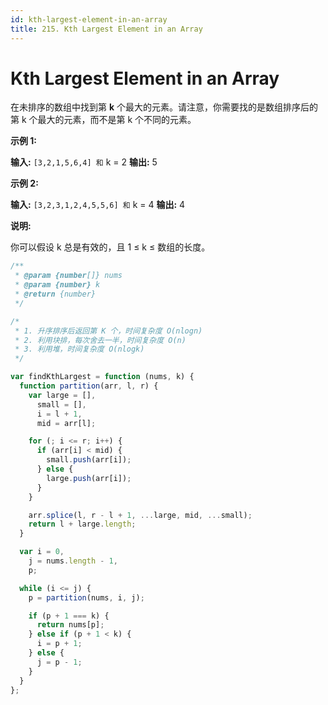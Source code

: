 ```yaml
---
id: kth-largest-element-in-an-array
title: 215. Kth Largest Element in an Array
---
```


# Kth Largest Element in an Array

在未排序的数组中找到第 **k** 个最大的元素。请注意，你需要找的是数组排序后的第 k 个最大的元素，而不是第 k 个不同的元素。

**示例 1:**

**输入:** `[3,2,1,5,6,4] 和` k = 2 **输出:** 5

**示例 2:**

**输入:** `[3,2,3,1,2,4,5,5,6] 和` k = 4 **输出:** 4

**说明:**

你可以假设 k 总是有效的，且 1 ≤ k ≤ 数组的长度。



```javascript
/**
 * @param {number[]} nums
 * @param {number} k
 * @return {number}
 */

/*
 * 1. 升序排序后返回第 K 个，时间复杂度 O(nlogn)
 * 2. 利用块排，每次舍去一半，时间复杂度 O(n)
 * 3. 利用堆，时间复杂度 O(nlogk)
 */

var findKthLargest = function (nums, k) {
  function partition(arr, l, r) {
    var large = [],
      small = [],
      i = l + 1,
      mid = arr[l];

    for (; i <= r; i++) {
      if (arr[i] < mid) {
        small.push(arr[i]);
      } else {
        large.push(arr[i]);
      }
    }

    arr.splice(l, r - l + 1, ...large, mid, ...small);
    return l + large.length;
  }

  var i = 0,
    j = nums.length - 1,
    p;

  while (i <= j) {
    p = partition(nums, i, j);

    if (p + 1 === k) {
      return nums[p];
    } else if (p + 1 < k) {
      i = p + 1;
    } else {
      j = p - 1;
    }
  }
};
```
